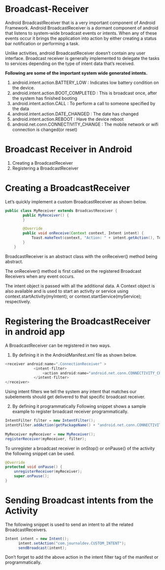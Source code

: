 # Broadcast-Receiver
Android BroadcastReceiver that is a very important component of Android Framework. Android BroadcastReceiver is a dormant component of android that listens to system-wide broadcast events or intents.
When any of these events occur it brings the application into action by either creating a status bar notification or performing a task.
 
Unlike activities, android BroadcastReceiver doesn’t contain any user interface. Broadcast receiver is generally implemented to delegate the tasks to services depending on the type of intent data that’s received.

**Following are some of the important system wide generated intents.**

1. android.intent.action.BATTERY_LOW : Indicates low battery condition on the device.
2. android.intent.action.BOOT_COMPLETED : This is broadcast once, after the system has finished booting
3. android.intent.action.CALL : To perform a call to someone specified by the data
4. android.intent.action.DATE_CHANGED : The date has changed
5. android.intent.action.REBOOT : Have the device reboot
6. android.net.conn.CONNECTIVITY_CHANGE : The mobile network or wifi connection is changed(or reset)

# Broadcast Receiver in Android
1. Creating a BroadcastReceiver
2. Registering a BroadcastReceiver

# Creating a BroadcastReceiver
Let’s quickly implement a custom BroadcastReceiver as shown below.

``` java
public class MyReceiver extends BroadcastReceiver {
        public MyReceiver() {
        }

        @Override
        public void onReceive(Context context, Intent intent) {
            Toast.makeText(context, "Action: " + intent.getAction(), Toast.LENGTH_SHORT).show();
        }
    }
```

BroadcastReceiver is an abstract class with the onReceiver() method being abstract.

The onReceiver() method is first called on the registered Broadcast Receivers when any event occurs.

The intent object is passed with all the additional data. A Context object is also available and is used to start an activity or service using context.startActivity(myIntent); or context.startService(myService); respectively.

# Registering the BroadcastReceiver in android app
A BroadcastReceiver can be registered in two ways.
1. By defining it in the AndroidManifest.xml file as shown below.

```java
<receiver android:name=".ConnectionReceiver" >
             <intent-filter>
                 <action android:name="android.net.conn.CONNECTIVITY_CHANGE" />
             </intent-filter>
</receiver>
```

Using intent filters we tell the system any intent that matches our subelements should get delivered to that specific broadcast receiver.

2. By defining it programmatically
Following snippet shows a sample example to register broadcast receiver programmatically.

```java
IntentFilter filter = new IntentFilter();
intentFilter.addAction(getPackageName() + "android.net.conn.CONNECTIVITY_CHANGE");
 
MyReceiver myReceiver = new MyReceiver();
registerReceiver(myReceiver, filter);
```

To unregister a broadcast receiver in onStop() or onPause() of the activity the following snippet can be used.

```java
@Override
protected void onPause() {
    unregisterReceiver(myReceiver);
    super.onPause();
}
```

# Sending Broadcast intents from the Activity
The following snippet is used to send an intent to all the related BroadcastReceivers.
```java
Intent intent = new Intent();
      intent.setAction("com.journaldev.CUSTOM_INTENT");
      sendBroadcast(intent);
```

Don’t forget to add the above action in the intent filter tag of the manifest or programmatically.
